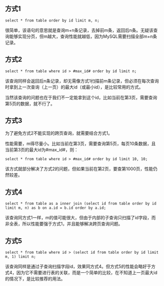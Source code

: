 ## 方式1

`select * from table order by id limit m, n;`

很简单，该语句的意思就是查询m+n条记录，去掉前m条，返回后n条。无疑该查询能够实现分页，但m越大，查询性能就越低，因为MySQL需要扫描全部m+n条记录。

## 方式2

`select * from table where id > #max_id# order by id limit n;`

该查询同样会返回后n条记录，却无需像方式1扫描前m条记录，但必须在每次查询时拿到上一次查询（上一页）的最大id（或最小id），是比较常用的方式。

当然该查询的问题也在于我们不一定能拿到这个id，比如当前在第3页，需要查询第5页的数据，就不行了。

## 方式3

为了避免方式2不能实现的跨页查询，就需要结合方式1。

性能需要，m得尽量小。比如当前在第3页，需要查询第5页，每页10条数据，且当前第3页的最大id为#max_id#，则：

`select * from table where id > #max_id# order by id limit 10, 10;`

该方式就部分解决了方式2的问题，但如果当前在第2页，要查第1000页，性能仍然较差。

## 方式4

`select * from table as a inner join (select id from table order by id limit m, n) as b on a.id = b.id order by a.id;`

该查询同方式1一样，m的值可能很大，但由于内部的子查询只扫描了id字段，而非全表，所以性能要强于方式1，并且能够解决跨页查询问题。

## 方式5

`select * from table where id > (select id from table order by id limit m, 1) limit n;`

该查询同样是通过子查询扫描字段id，效果同方式4。但方式5的性能会略好于方式4，因为它不需要进行表的关联，而是一个简单的比较，在不知道上一页最大id的情况下，是比较推荐的用法。